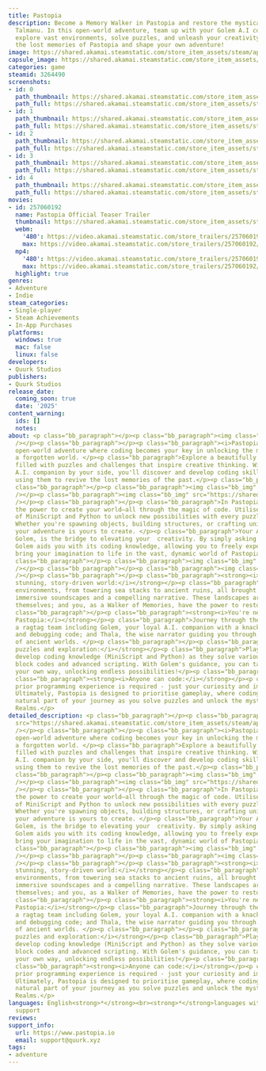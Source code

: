 ```yaml
---
title: Pastopia
description: Become a Memory Walker in Pastopia and restore the mystical lands of
  Talmanu. In this open-world adventure, team up with your Golem A.I companion to
  explore vast environments, solve puzzles, and unleash your creativity. Discover
  the lost memories of Pastopia and shape your own adventure!
image: https://shared.akamai.steamstatic.com/store_item_assets/steam/apps/3264490/header.jpg?t=1732085337
capsule_image: https://shared.akamai.steamstatic.com/store_item_assets/steam/apps/3264490/2bbc7f506cfe6650f332ded17ee62606bf21478e/capsule_231x87.jpg?t=1732085337
categories: game
steamid: 3264490
screenshots:
- id: 0
  path_thumbnail: https://shared.akamai.steamstatic.com/store_item_assets/steam/apps/3264490/ss_9c1dd92ecca32ac977ac19f62b8edff431667bbe.600x338.jpg?t=1732085337
  path_full: https://shared.akamai.steamstatic.com/store_item_assets/steam/apps/3264490/ss_9c1dd92ecca32ac977ac19f62b8edff431667bbe.1920x1080.jpg?t=1732085337
- id: 1
  path_thumbnail: https://shared.akamai.steamstatic.com/store_item_assets/steam/apps/3264490/ss_8ab2cafa6095234404f512ed64a780487c7c2485.600x338.jpg?t=1732085337
  path_full: https://shared.akamai.steamstatic.com/store_item_assets/steam/apps/3264490/ss_8ab2cafa6095234404f512ed64a780487c7c2485.1920x1080.jpg?t=1732085337
- id: 2
  path_thumbnail: https://shared.akamai.steamstatic.com/store_item_assets/steam/apps/3264490/ss_d287a2923dff405b28c3028bb39b8f7e9ebd6a8b.600x338.jpg?t=1732085337
  path_full: https://shared.akamai.steamstatic.com/store_item_assets/steam/apps/3264490/ss_d287a2923dff405b28c3028bb39b8f7e9ebd6a8b.1920x1080.jpg?t=1732085337
- id: 3
  path_thumbnail: https://shared.akamai.steamstatic.com/store_item_assets/steam/apps/3264490/ss_d0e5dd8e162088a3ffad5df8d7a030a7eeb98fbc.600x338.jpg?t=1732085337
  path_full: https://shared.akamai.steamstatic.com/store_item_assets/steam/apps/3264490/ss_d0e5dd8e162088a3ffad5df8d7a030a7eeb98fbc.1920x1080.jpg?t=1732085337
- id: 4
  path_thumbnail: https://shared.akamai.steamstatic.com/store_item_assets/steam/apps/3264490/ss_1bb6dc063ccade76c273d585909d5d3531ffd798.600x338.jpg?t=1732085337
  path_full: https://shared.akamai.steamstatic.com/store_item_assets/steam/apps/3264490/ss_1bb6dc063ccade76c273d585909d5d3531ffd798.1920x1080.jpg?t=1732085337
movies:
- id: 257060192
  name: Pastopia Official Teaser Trailer
  thumbnail: https://shared.akamai.steamstatic.com/store_item_assets/steam/apps/257060192/727cc4a929920f079c615465b0265de32f728709/movie_600x337.jpg?t=1732077001
  webm:
    '480': https://video.akamai.steamstatic.com/store_trailers/257060192/movie480_vp9.webm?t=1732077001
    max: https://video.akamai.steamstatic.com/store_trailers/257060192/movie_max_vp9.webm?t=1732077001
  mp4:
    '480': https://video.akamai.steamstatic.com/store_trailers/257060192/movie480.mp4?t=1732077001
    max: https://video.akamai.steamstatic.com/store_trailers/257060192/movie_max.mp4?t=1732077001
  highlight: true
genres:
- Adventure
- Indie
steam_categories:
- Single-player
- Steam Achievements
- In-App Purchases
platforms:
  windows: true
  mac: false
  linux: false
developers:
- Quurk Studios
publishers:
- Quurk Studios
release_date:
  coming_soon: true
  date: '2025'
content_warning:
  ids: []
  notes:
about: <p class="bb_paragraph"></p><p class="bb_paragraph"><img class="bb_img" src="https://shared.akamai.steamstatic.com/store_item_assets/steam/apps/3264490/extras/Steampage_Headers-Ver2.png?t=1732085337"
  /></p><p class="bb_paragraph"></p><p class="bb_paragraph"><i>Pastopia</i> is a third-person,
  open-world adventure where coding becomes your key in unlocking the mysteries of
  a forgotten world. </p><p class="bb_paragraph">Explore a beautifully crafted world
  filled with puzzles and challenges that inspire creative thinking. With your Golem
  A.I. companion by your side, you'll discover and develop coding skills as you play,
  using them to revive the lost memories of the past.</p><p class="bb_paragraph"></p><p
  class="bb_paragraph"></p><p class="bb_paragraph"><img class="bb_img" src="https://shared.akamai.steamstatic.com/store_item_assets/steam/apps/3264490/extras/final2.gif?t=1732085337"
  /></p><p class="bb_paragraph"><img class="bb_img" src="https://shared.akamai.steamstatic.com/store_item_assets/steam/apps/3264490/extras/Steampage_Headers-Ver2-Code.png?t=1732085337"
  /></p><p class="bb_paragraph"></p><p class="bb_paragraph">In Pastopia, you hold
  the power to create your world—all through the magic of code. Utilise the power
  of MiniScript and Python to unlock new possibilities with every puzzle you encounter.
  Whether you're spawning objects, building structures, or crafting unique solutions,
  your adventure is yours to create. </p><p class="bb_paragraph">Your A.I companion,
  Golem, is the bridge to elevating your  creativity. By simply asking a question,
  Golem aids you with its coding knowledge, allowing you to freely experiment and
  bring your imagination to life in the vast, dynamic world of Pastopia.</p><p class="bb_paragraph"></p><p
  class="bb_paragraph"></p><p class="bb_paragraph"><img class="bb_img" src="https://shared.akamai.steamstatic.com/store_item_assets/steam/apps/3264490/extras/final.gif?t=1732085337"
  /></p><p class="bb_paragraph"></p><p class="bb_paragraph"><img class="bb_img" src="https://shared.akamai.steamstatic.com/store_item_assets/steam/apps/3264490/extras/Steampage_Headers-Ver2-Key.png?t=1732085337"
  /></p><p class="bb_paragraph"></p><p class="bb_paragraph"><strong><i>A visually
  stunning, story-driven world:</i></strong></p><p class="bb_paragraph">Explore breathtaking
  environments, from towering sea stacks to ancient ruins, all brought to life by
  immersive soundscapes and a compelling narrative. These landscapes are memories
  themselves; and you, as a Walker of Memories, have the power to restore them.</p><p
  class="bb_paragraph"></p><p class="bb_paragraph"><strong><i>You're never alone in
  Pastopia:</i></strong></p><p class="bb_paragraph">Journey through the land with
  a ragtag team including Golem, your loyal A.I. companion with a knack for solving
  and debugging code; and Thala, the wise narrator guiding you through the secrets
  of ancient worlds. </p><p class="bb_paragraph"></p><p class="bb_paragraph"><strong><i>Open-ended
  puzzles and exploration:</i></strong></p><p class="bb_paragraph">Players will naturally
  develop coding knowledge (MiniScript and Python) as they solve various puzzles using
  block codes and advanced scripting. With Golem's guidance, you can tackle each challenge
  your own way, unlocking endless possibilities!</p><p class="bb_paragraph"></p><p
  class="bb_paragraph"><strong><i>Anyone can code:</i></strong></p><p class="bb_paragraph">No
  prior programming experience is required - just your curiosity and imagination!
  Ultimately, Pastopia is designed to prioritise gameplay, where coding becomes a
  natural part of your journey as you solve puzzles and unlock the mysteries of Memory
  Realms.</p>
detailed_description: <p class="bb_paragraph"></p><p class="bb_paragraph"><img class="bb_img"
  src="https://shared.akamai.steamstatic.com/store_item_assets/steam/apps/3264490/extras/Steampage_Headers-Ver2.png?t=1732085337"
  /></p><p class="bb_paragraph"></p><p class="bb_paragraph"><i>Pastopia</i> is a third-person,
  open-world adventure where coding becomes your key in unlocking the mysteries of
  a forgotten world. </p><p class="bb_paragraph">Explore a beautifully crafted world
  filled with puzzles and challenges that inspire creative thinking. With your Golem
  A.I. companion by your side, you'll discover and develop coding skills as you play,
  using them to revive the lost memories of the past.</p><p class="bb_paragraph"></p><p
  class="bb_paragraph"></p><p class="bb_paragraph"><img class="bb_img" src="https://shared.akamai.steamstatic.com/store_item_assets/steam/apps/3264490/extras/final2.gif?t=1732085337"
  /></p><p class="bb_paragraph"><img class="bb_img" src="https://shared.akamai.steamstatic.com/store_item_assets/steam/apps/3264490/extras/Steampage_Headers-Ver2-Code.png?t=1732085337"
  /></p><p class="bb_paragraph"></p><p class="bb_paragraph">In Pastopia, you hold
  the power to create your world—all through the magic of code. Utilise the power
  of MiniScript and Python to unlock new possibilities with every puzzle you encounter.
  Whether you're spawning objects, building structures, or crafting unique solutions,
  your adventure is yours to create. </p><p class="bb_paragraph">Your A.I companion,
  Golem, is the bridge to elevating your  creativity. By simply asking a question,
  Golem aids you with its coding knowledge, allowing you to freely experiment and
  bring your imagination to life in the vast, dynamic world of Pastopia.</p><p class="bb_paragraph"></p><p
  class="bb_paragraph"></p><p class="bb_paragraph"><img class="bb_img" src="https://shared.akamai.steamstatic.com/store_item_assets/steam/apps/3264490/extras/final.gif?t=1732085337"
  /></p><p class="bb_paragraph"></p><p class="bb_paragraph"><img class="bb_img" src="https://shared.akamai.steamstatic.com/store_item_assets/steam/apps/3264490/extras/Steampage_Headers-Ver2-Key.png?t=1732085337"
  /></p><p class="bb_paragraph"></p><p class="bb_paragraph"><strong><i>A visually
  stunning, story-driven world:</i></strong></p><p class="bb_paragraph">Explore breathtaking
  environments, from towering sea stacks to ancient ruins, all brought to life by
  immersive soundscapes and a compelling narrative. These landscapes are memories
  themselves; and you, as a Walker of Memories, have the power to restore them.</p><p
  class="bb_paragraph"></p><p class="bb_paragraph"><strong><i>You're never alone in
  Pastopia:</i></strong></p><p class="bb_paragraph">Journey through the land with
  a ragtag team including Golem, your loyal A.I. companion with a knack for solving
  and debugging code; and Thala, the wise narrator guiding you through the secrets
  of ancient worlds. </p><p class="bb_paragraph"></p><p class="bb_paragraph"><strong><i>Open-ended
  puzzles and exploration:</i></strong></p><p class="bb_paragraph">Players will naturally
  develop coding knowledge (MiniScript and Python) as they solve various puzzles using
  block codes and advanced scripting. With Golem's guidance, you can tackle each challenge
  your own way, unlocking endless possibilities!</p><p class="bb_paragraph"></p><p
  class="bb_paragraph"><strong><i>Anyone can code:</i></strong></p><p class="bb_paragraph">No
  prior programming experience is required - just your curiosity and imagination!
  Ultimately, Pastopia is designed to prioritise gameplay, where coding becomes a
  natural part of your journey as you solve puzzles and unlock the mysteries of Memory
  Realms.</p>
languages: English<strong>*</strong><br><strong>*</strong>languages with full audio
  support
reviews:
support_info:
  url: https://www.pastopia.io
  email: support@quurk.xyz
tags:
- adventure
---
```

